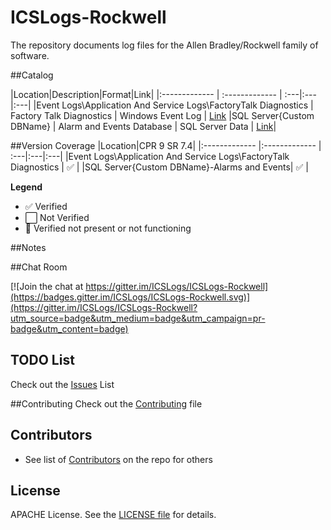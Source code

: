 # ICSLogs-Rockwell

The repository documents log files for the Allen Bradley/Rockwell family of software.  

##Catalog

|Location|Description|Format|Link|
|:------------- | :------------- | :---|:---|:---|
|Event Logs\Application And Service Logs\FactoryTalk Diagnostics | Factory Talk Diagnostics | Windows Event Log | [Link](\EVT-FactoryTalkDiagnostics)
|SQL Server\{Custom DBName} | Alarm and Events Database | SQL Server Data  | [Link](\SQL-AlmEvents)|


##Version Coverage
|Location|CPR 9 SR 7.4|
|:------------- |:------------- | :---|:---|:---|
|Event Logs\Application And Service Logs\FactoryTalk Diagnostics | :white_check_mark: |
|SQL Server\{Custom DBName}-Alarms and Events| :white_check_mark: |


**Legend**
* :white_check_mark: Verified
* :white_large_square: Not Verified
* :red_circle: Verified not present or not functioning

##Notes

##Chat Room

[![Join the chat at https://gitter.im/ICSLogs/ICSLogs-Rockwell](https://badges.gitter.im/ICSLogs/ICSLogs-Rockwell.svg)](https://gitter.im/ICSLogs/ICSLogs-Rockwell?utm_source=badge&utm_medium=badge&utm_campaign=pr-badge&utm_content=badge)

## TODO List
Check out the [Issues](/../../issues) List

##Contributing
Check out the [Contributing](/CONTRIBUTING.MD) file

## Contributors
* See list of [Contributors](/../../graphs/contributors) on the repo for others

## License
APACHE License. See the [LICENSE file](/LICENSE) for details.







